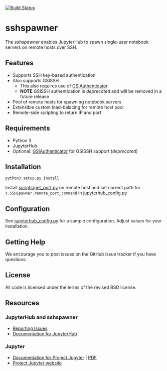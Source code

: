 [![Build Status](https://travis-ci.org/kellyrowland/sshspawner.svg?branch=travis)](https://travis-ci.org/kellyrowland/sshspawner)

# sshspawner

The *sshspawner* enables JupyterHub to spawn single-user notebook servers on remote hosts over SSH.

## Features

* Supports SSH key-based authentication
* Also supports GSISSH
    * This also requires use of [GSIAuthenticator](https://github.com/NERSC/GSIAuthenticator)
    * **NOTE** GSISSH authentication is *deprecated* and will be removed in a future release
* Pool of remote hosts for spawning notebook servers
* Extensible custom load-balacing for remote host pool
* Remote-side scripting to return IP and port

## Requirements

* Python 3
* JupyterHub
* Optional: [GSIAuthenticator](https://github.com/NERSC/GSIAuthenticator) for GSISSH support (*deprecated*)

## Installation

```
python3 setup.py install
```

Install [scripts/get_port.py](scripts/get_port.py) on remote host and set correct path for `c.SSHSpawner.remote_port_command` in [jupyterhub_config.py](jupyterhub_config.py)

## Configuration

See [jupyterhub_config.py](jupyterhub_config.py) for a sample configuration.
Adjust values for your installation.

## Getting Help

We encourage you to post issues on the GitHub issue tracker if you have questions.

## License

All code is licensed under the terms of the revised BSD license.

## Resources

### JupyterHub and sshspawner

- [Reporting Issues](https://github.com/NERSC/sshspawner/issues)
- [Documentation for JupyterHub](https://jupyterhub.readthedocs.io)

### Jupyter

- [Documentation for Project Jupyter](https://jupyter.readthedocs.io/en/latest/index.html) | [PDF](https://media.readthedocs.org/pdf/jupyter/latest/jupyter.pdf)
- [Project Jupyter website](https://jupyter.org)

